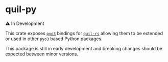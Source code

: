 # quil-py

⚠️ In Development

This crate exposes [`pyo3`](https://github.com/PyO3/pyo3) bindings for [`quil-rs`](https://github.com/rigetti/quil-rs) allowing them to be extended or used in other `pyo3` based Python packages.

This package is still in early development and breaking changes should be expected between minor versions.
